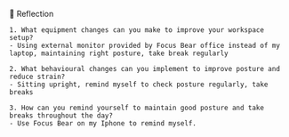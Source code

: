 📝 Reflection

    1. What equipment changes can you make to improve your workspace setup?
    - Using external monitor provided by Focus Bear office instead of my laptop, maintaining right posture, take break regularly

    2. What behavioural changes can you implement to improve posture and reduce strain?
    - Sitting upright, remind myself to check posture regularly, take breaks

    3. How can you remind yourself to maintain good posture and take breaks throughout the day?
    - Use Focus Bear on my Iphone to remind myself.
